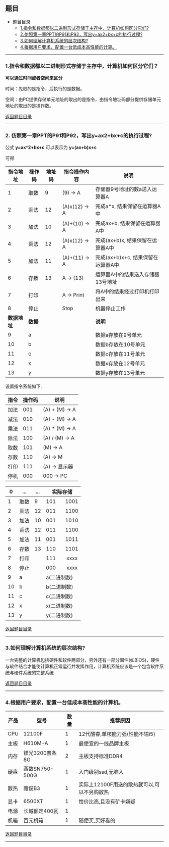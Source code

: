 
## 题目

- <span id="top">题目目录</span>
  - [1.指令和数据都以二进制形式存储于主存中，计算机如何区分它们?](#jump1)
  - [2.仿照第一章PPT的P91和P92，写出y=ax2+bx+c的执行过程?](#jump2)
  - [3.如何理解计算机系统的层次结构?](#jump3)
  - [4.根据用户要求，配置一台低成本高性能的计算。](#jump4)

---
### <span id="jump1">1.指令和数据都以二进制形式存储于主存中，计算机如何区分它们？</span>

**可以通过时间或者空间来区分**

时间：先取的是指令，后执行的是数据。

空间：由PC提供存储单元地址的取出的是指令，由指令地址码部分提供存储单元地址的取出的是操作数。

[返回题目目录](#top)

---
### <span id="jump2">2. 仿照第一章PPT的P91和P92，写出y=ax2+bx+c的执行过程?</span>

公式
**y=ax^2+bx+c**
可以表示为
**y=(ax+b)x+c**

可得

指令地址 | 操作码 | 地址码 | 指令操作内容 | 说明
-----|-----|-----|-----|-----
1|取数|9|(9) -> A|存储器9号地址的数a送入运算器A
2|乘法|12|(A)x(12) -> A|完成a*x, 结果保留在运算器A中
3|加法|10|(A)+(10) -> A|完成ax+b, 结果保留在运算器A中
4|乘法|12|(A)x(12) -> A|完成(ax+b)x, 结果保留在运算器A中
5|加法|11|(A)+(11) -> A|完成(ax+b)x+c, 结果保留在运算器A中
6|存数|13|A -> (13)|运算器A中的结果送入存储器13号地址
7|打印||A -> Print|将A中的结果经过打印机打印出来
8|停止||Stop|机器停止工作
**数据地址**|**数据**| | |**说明**
9 |a| | |数据a存放在9号单元
10|b| | |数据b存放在10号单元
11|c| | |数据c存放在11号单元
12|x| | |数据x存放在12号单元
13|y| | |数据y存放在13号单元

设置指令系统如下:

指令 | 操作码 | 说明
-----|-----|-----
加法|001|(A) + (M) -> A
减法|010|(A) - (M) -> A
乘法|011|(A) * (M) -> A
除法|100|(A) / (M) -> A
取数|101|(M) -> A
存数|110|(A) -> M
打印|111|(A) -> 显示器
停机|000|000 -> PC

0 | ... | ... | 实际存储
-----|----|---|-----
1|取数| 9 |101 &nbsp; &nbsp; &nbsp; 1001
2|乘法|12|011 &nbsp; &nbsp; &nbsp; 1100
3|加法|10|001 &nbsp; &nbsp; &nbsp; 1010
4|乘法|12|011 &nbsp; &nbsp; &nbsp; 1100
5|加法|11|001 &nbsp; &nbsp; &nbsp; 1011
6|存数|13|110 &nbsp; &nbsp; &nbsp; 1101
7|打印|  |111 &nbsp; &nbsp; &nbsp;&nbsp; xxxx
8|停止|  | 000 &nbsp; &nbsp; &nbsp;&nbsp; xxxx
9|a|| a(二进制数)
10|b|| b(二进制数)
11|c|| c(二进制数)
12|x|| x(二进制数)
13|y|| y(二进制数)

[返回题目目录](#top)

---

### <span id="jump3"> 3.如何理解计算机系统的层次结构?</span>

一台完整的计算机包括硬件和软件两部分，另外还有一部分固件(如BIOS)，硬件与软件结合才能使计算机正常运行并发挥作用，计算机系统应该是一个包含软件系统与硬件系统的完整系统

[返回题目目录](#top)

---

### <span id="jump4">4.根据用户要求，配置一台低成本高性能的计算机。</span>

|产品|型号|数量|推荐原因|
|-----|-----|-----|-----|
|CPU|12100F|1|12代酷睿,单核能力强(性能不输i5)|
|主板|H610M-A|1|最便宜的一线品牌主板|
|内存|镁光3200普条8G|2|主板支持标准DDR4|
|硬盘|西数SN750-500G|1|入门级别ssd,无脑入|
|散热|雅俊B3|1|实际上12100F用送的散热就可以,可以不另购散热|
|显卡|6500XT|1|性价比高,且没有矿卡嫌疑|
|电源|长城额定400瓦|1||
|机箱|百元机箱|1|随便买,买好看的|

[返回题目目录](#top)

---
